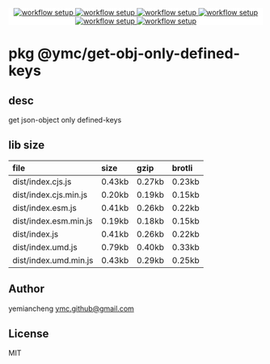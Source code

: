 <p align="center" style="background:white;">
<!-- github workflow stat:s -->
<!-- one line and center  -->
  <a href="https://github.com/YMC-GitHub">
    <img alt="workflow setup" src="https://img.shields.io/static/v1?label=pkg&message=done&color=ff69b4&style=flat-square" />
  </a>
  <a href="https://github.com/YMC-GitHub">
    <img alt="workflow setup" src="https://img.shields.io/static/v1?label=cod&message=done&color=ff69b4&style=flat-square" />
  </a>
    <a href="https://github.com/YMC-GitHub">
    <img alt="workflow setup" src="https://img.shields.io/static/v1?label=dep&message=done&color=ff69b4&style=flat-square" />
  </a>
  <a href="https://github.com/YMC-GitHub">
    <img alt="workflow setup" src="https://img.shields.io/static/v1?label=lin&message=passing&color=ff69b4&style=flat-square" />
  </a>
    <a href="https://github.com/YMC-GitHub">
    <img alt="workflow setup" src="https://img.shields.io/static/v1?label=tes&message=passing&color=ff69b4&style=flat-square" />
  </a>
      <a href="https://github.com/YMC-GitHub">
    <img alt="workflow setup" src="https://img.shields.io/static/v1?label=pro&message=done&color=ff69b4&style=flat-square" />
  </a>


  <!-- https://img.shields.io/badge/<LABEL>-<MESSAGE>-<COLOR> -->
  <!-- https://img.shields.io/static/v1?label=<LABEL>&message=<MESSAGE>&color=<COLOR> -->
<!-- github workflow stat:e -->
</p>

# pkg @ymc/get-obj-only-defined-keys

## desc
get json-object only defined-keys

## lib size  
file | size | gzip | brotli
:---- | :---- | :---- | :----
dist/index.cjs.js | 0.43kb | 0.27kb | 0.23kb
dist/index.cjs.min.js | 0.20kb | 0.19kb | 0.15kb
dist/index.esm.js | 0.41kb | 0.26kb | 0.22kb
dist/index.esm.min.js | 0.19kb | 0.18kb | 0.15kb
dist/index.js | 0.41kb | 0.26kb | 0.22kb
dist/index.umd.js | 0.79kb | 0.40kb | 0.33kb
dist/index.umd.min.js | 0.43kb | 0.29kb | 0.25kb

## Author
yemiancheng <ymc.github@gmail.com>

## License
MIT